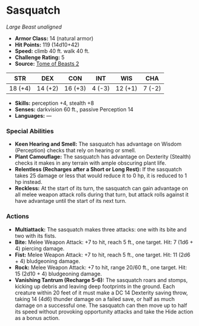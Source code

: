 # Sasquatch

*Large* *Beast* *unaligned*

- **Armor Class:** 14 (natural armor)
- **Hit Points:** 119 (14d10+42)
- **Speed:** climb 40 ft. walk 40 ft.
- **Challenge Rating:** 5
- **Source:** [Tome of Beasts 2](https://koboldpress.com/kpstore/product/tome-of-beasts-2-for-5th-edition/)

| STR | DEX | CON | INT | WIS | CHA |
| --- | --- | --- | --- | --- | --- |
| 18 (+4) | 14 (+2) | 16 (+3) | 4 (-3) | 12 (+1) | 7 (-2) |

- **Skills:** perception +4, stealth +8
- **Senses:** darkvision 60 ft., passive Perception 14
- **Languages:** —
### Special Abilities
- **Keen Hearing and Smell:** The sasquatch has advantage on Wisdom (Perception) checks that rely on hearing or smell.
- **Plant Camouflage:** The sasquatch has advantage on Dexterity (Stealth) checks it makes in any terrain with ample obscuring plant life.
- **Relentless (Recharges after a Short or Long Rest):** If the sasquatch takes 25 damage or less that would reduce it to 0 hp, it is reduced to 1 hp instead.
- **Reckless:** At the start of its turn, the sasquatch can gain advantage on all melee weapon attack rolls during that turn, but attack rolls against it have advantage until the start of its next turn.
### Actions
- **Multiattack:** The sasquatch makes three attacks: one with its bite and two with its fists.
- **Bite:** Melee Weapon Attack: +7 to hit, reach 5 ft., one target. Hit: 7 (1d6 + 4) piercing damage.
- **Fist:** Melee Weapon Attack: +7 to hit, reach 5 ft., one target. Hit: 11 (2d6 + 4) bludgeoning damage.
- **Rock:** Melee Weapon Attack: +7 to hit, range 20/60 ft., one target. Hit: 15 (2d10 + 4) bludgeoning damage.
- **Vanishing Tantrum (Recharge 5-6):** The sasquatch roars and stomps, kicking up debris and leaving deep footprints in the ground. Each creature within 20 feet of it must make a DC 14 Dexterity saving throw, taking 14 (4d6) thunder damage on a failed save, or half as much damage on a successful one. The sasquatch can then move up to half its speed without provoking opportunity attacks and take the Hide action as a bonus action.
